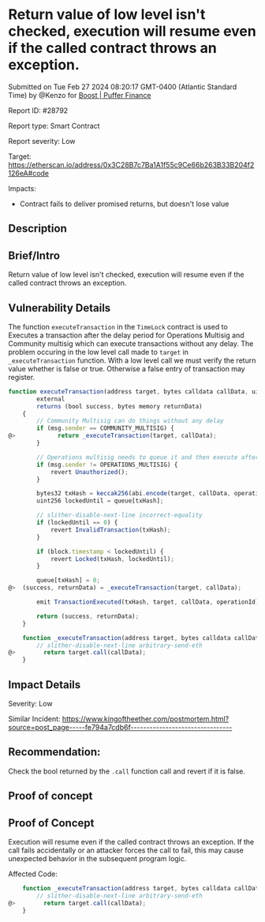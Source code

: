 
# Return value of low level isn't checked, execution will resume even if the called contract throws an exception.

Submitted on Tue Feb 27 2024 08:20:17 GMT-0400 (Atlantic Standard Time) by @Kenzo for [Boost | Puffer Finance](https://immunefi.com/bounty/pufferfinance-boost/)

Report ID: #28792

Report type: Smart Contract

Report severity: Low

Target: https://etherscan.io/address/0x3C28B7c7Ba1A1f55c9Ce66b263B33B204f2126eA#code

Impacts:
- Contract fails to deliver promised returns, but doesn't lose value

## Description
## Brief/Intro
Return value of low level isn't checked, execution will resume even if the called contract throws an exception.

## Vulnerability Details
The function `executeTransaction` in the `TimeLock` contract is used to Executes a transaction after the delay period for Operations Multisig and Community multisig which can execute transactions without any delay.
The problem occuring in the low level call made to `target` in `_executeTransaction` function. With a low level call we must verify the return value whether is false or true. Otherwise a false entry of transaction may register.

```js
function executeTransaction(address target, bytes calldata callData, uint256 operationId)
        external
        returns (bool success, bytes memory returnData)
    {
        // Community Multisig can do things without any delay
        if (msg.sender == COMMUNITY_MULTISIG) {
@>            return _executeTransaction(target, callData);
        }

        // Operations multisig needs to queue it and then execute after a delay
        if (msg.sender != OPERATIONS_MULTISIG) {
            revert Unauthorized();
        }

        bytes32 txHash = keccak256(abi.encode(target, callData, operationId));
        uint256 lockedUntil = queue[txHash];

        // slither-disable-next-line incorrect-equality
        if (lockedUntil == 0) {
            revert InvalidTransaction(txHash);
        }

        if (block.timestamp < lockedUntil) {
            revert Locked(txHash, lockedUntil);
        }

        queue[txHash] = 0;
@>  (success, returnData) = _executeTransaction(target, callData);

        emit TransactionExecuted(txHash, target, callData, operationId);

        return (success, returnData);
    }

```
```js
    function _executeTransaction(address target, bytes calldata callData) internal returns (bool, bytes memory) {
        // slither-disable-next-line arbitrary-send-eth
@>        return target.call(callData);
    }
```
## Impact Details
Severity: Low

Similar Incident: 
https://www.kingoftheether.com/postmortem.html?source=post_page-----fe794a7cdb6f--------------------------------

## Recommendation:
Check the bool returned by the `.call` function call and revert if it is false.
        
## Proof of concept
## Proof of Concept
Execution will resume even if the called contract throws an exception. If the call fails accidentally or an attacker forces the call to fail, this may cause unexpected behavior in the subsequent program logic. 

Affected Code: 
```js
    function _executeTransaction(address target, bytes calldata callData) internal returns (bool, bytes memory) {
        // slither-disable-next-line arbitrary-send-eth
@>        return target.call(callData);
    }
```
